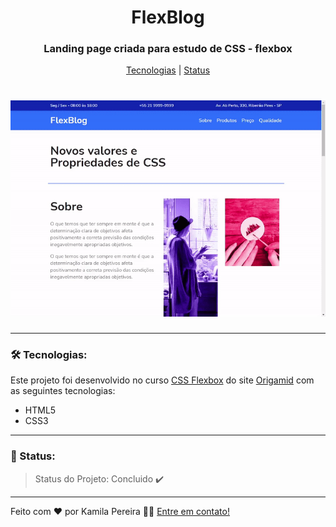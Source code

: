 <h1 align="center">FlexBlog</h1>

<h3 align="center">Landing page criada para estudo de CSS - flexbox</h3>

<p align="center"><a href="#tecnologias">Tecnologias</a> | <a href="#status">Status</a></p>

<h1 align="center"><img alt="FlexBlog" src="https://github.com/kahpereira/flexblog/blob/main/img/screenrec.gif" /></h1>

---

<a id="tecnologias"></a>
### 🛠 Tecnologias:
Este projeto foi desenvolvido no curso <a href="https://www.origamid.com/curso/css-flexbox/">CSS Flexbox</a> do site <a href="https://www.origamid.com/">Origamid</a> com as seguintes tecnologias:
- HTML5
- CSS3

---

<a id="status"></a>
### 🚀 Status:
> Status do Projeto: Concluido :heavy_check_mark:

---

Feito com ❤️ por Kamila Pereira 👋🏼 <a href="https://www.linkedin.com/in/kamila-pereira/">Entre em contato!</a>

